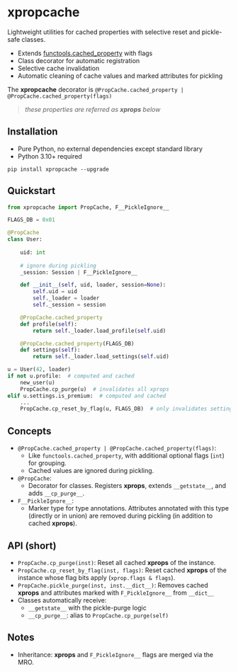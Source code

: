 # xpropcache

Lightweight utilities for cached properties with selective reset and pickle-safe classes.

- Extends [functools.cached_property](https://docs.python.org/3/library/functools.html#functools.cached_property) with flags
- Class decorator for automatic registration
- Selective cache invalidation
- Automatic cleaning of cache values and marked attributes for pickling

The **xpropcache** decorator is `@PropCache.cached_property | @PropCache.cached_property(flags)`

> _these properties are referred as **xprops** below_

## Installation

- Pure Python, no external dependencies except standard library
- Python 3.10+ required


```commandline
pip install xpropcache --upgrade
```

## Quickstart

```python
from xpropcache import PropCache, F__PickleIgnore__

FLAGS_DB = 0x01

@PropCache
class User:
    
    uid: int
    
    # ignore during pickling
    _session: Session | F__PickleIgnore__

    def __init__(self, uid, loader, session=None):
        self.uid = uid
        self._loader = loader
        self._session = session

    @PropCache.cached_property
    def profile(self):
        return self._loader.load_profile(self.uid)

    @PropCache.cached_property(FLAGS_DB)
    def settings(self):
        return self._loader.load_settings(self.uid)

u = User(42, loader)
if not u.profile:  # computed and cached
    new_user(u)
    PropCache.cp_purge(u)  # invalidates all xprops
elif u.settings.is_premium:  # computed and cached
    ...
    PropCache.cp_reset_by_flag(u, FLAGS_DB)  # only invalidates settings
```

## Concepts

- `@PropCache.cached_property | @PropCache.cached_property(flags)`: 
  - Like `functools.cached_property`, with additional optional flags (`int`) for grouping.
  - Cached values are ignored during pickling.
- `@PropCache`:
  - Decorator for classes. Registers **xprops**, extends `__getstate__`, and adds `__cp_purge__`.
- `F__PickleIgnore__`:
  - Marker type for type annotations. Attributes annotated with this type (directly or in union) 
    are removed during pickling (in addition to cached **xprops**).

## API (short)

- `PropCache.cp_purge(inst)`: 
  Reset all cached **xprops** of the instance.
- `PropCache.cp_reset_by_flag(inst, flags)`: 
  Reset cached **xprops** of the instance whose flag bits apply (`xprop.flags & flags`).
- `PropCache.pickle_purge(inst, inst.__dict__)`: 
  Removes cached **xprops** and attributes marked with `F_PickleIgnore__` from `__dict__`
- Classes automatically receive:
  - `__getstate__` with the pickle-purge logic
  - `__cp_purge__`: alias to `PropCache.cp_purge(self)`

## Notes

- Inheritance: **xprops** and `F_PickleIgnore__` flags are merged via the MRO.
